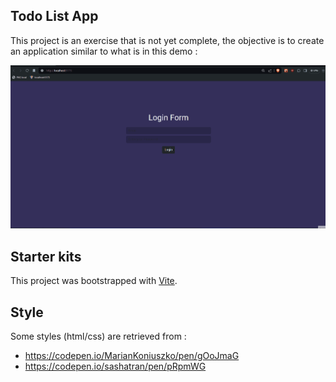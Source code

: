 
## Todo List App
This project is an exercise that is not yet complete, the objective is to create an application similar to what is in this demo :

![](demo.gif)

## Starter kits
This project was bootstrapped with [Vite](https://vitejs.dev/).

## Style
Some styles (html/css) are retrieved from :
- https://codepen.io/MarianKoniuszko/pen/gOoJmaG
- https://codepen.io/sashatran/pen/pRpmWG
